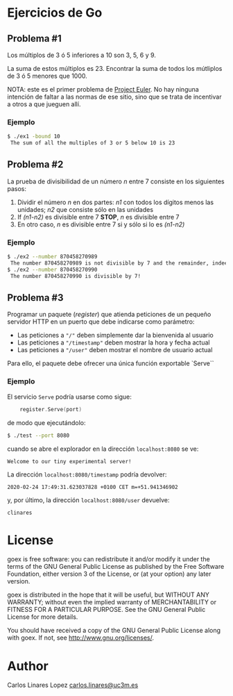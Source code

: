 # Ejercicios de Go

## Problema #1

Los múltiplos de 3 ó 5 inferiores a 10 son 3, 5, 6 y 9.

La suma de estos múltiplos es 23. Encontrar la suma de todos los mútliplos de 3
ó 5 menores que 1000.

NOTA: este es el primer problema de [Project Euler](http:projecteuler.net). No
hay ninguna intención de faltar a las normas de ese sitio, sino que se trata de
incentivar a otros a que jueguen allí.

### Ejemplo

``` sh
$ ./ex1 -bound 10
 The sum of all the multiples of 3 or 5 below 10 is 23
```

## Problema #2

La prueba de divisibilidad de un número *n* entre 7 consiste en los siguientes
pasos:

1. Dividir el número *n* en dos partes: *n1* con todos los dígitos menos las
unidades; *n2* que consiste sólo en las unidades
2. If *(n1-n2)* es divisible entre 7 **STOP**, *n* es divisible entre 7
3. En otro caso, *n* es divisible entre 7 si y sólo si lo es *(n1-n2)*

### Ejemplo

``` sh
$ ./ex2 --number 870458270989
 The number 870458270989 is not divisible by 7 and the remainder, indeed is 6
$ ./ex2 --number 870458270990
 The number 870458270990 is divisible by 7!
```

## Problema #3

Programar un paquete (*register*) que atienda peticiones de un pequeño servidor
HTTP en un puerto que debe indicarse como parámetro:

- Las peticiones a `"/"` deben simplemente dar la bienvenida al usuario
- Las peticiones a `"/timestamp"` deben mostrar la hora y fecha actual
- Las peticiones a `"/user"` deben mostrar el nombre de usuario actual

Para ello, el paquete debe ofrecer una única función exportable `Serve``

### Ejemplo

El servicio `Serve` podría usarse como sigue:

``` go
    register.Serve(port)
```

de modo que ejecutándolo:

``` sh
$ ./test --port 8080
```

cuando se abre el explorador en la dirección `localhost:8080` se ve:

``` text
Welcome to our tiny experimental server!
```

La dirección `localhost:8080/timestamp` podría devolver:

``` text
2020-02-24 17:49:31.623037828 +0100 CET m=+51.941346902
```

y, por último, la dirección `localhost:8080/user` devuelve:

``` text
clinares
```

# License #

goex is free software: you can redistribute it and/or modify it under
the terms of the GNU General Public License as published by the Free
Software Foundation, either version 3 of the License, or (at your
option) any later version.

goex is distributed in the hope that it will be useful, but WITHOUT
ANY WARRANTY; without even the implied warranty of MERCHANTABILITY or
FITNESS FOR A PARTICULAR PURPOSE.  See the GNU General Public License
for more details.

You should have received a copy of the GNU General Public License
along with goex.  If not, see <http://www.gnu.org/licenses/>.


# Author #

Carlos Linares Lopez <carlos.linares@uc3m.es>
